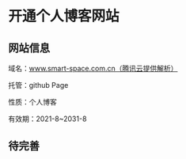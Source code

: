 # 开通个人博客网站

## 网站信息

域名：www.smart-space.com.cn（腾讯云提供解析）

托管：github Page

性质：个人博客

有效期：2021-8~2031-8

## 待完善
